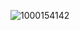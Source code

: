 

<!---
Restlifer/Restlifer is a ✨ special ✨ repository because its `README.md` (this file) appears on your GitHub profile.
You can click the Preview link to take a look at your changes.
--->
![1000154142](https://github.com/user-attachments/assets/a1bf69e4-a12e-41e8-b8da-c2c522c96963)
